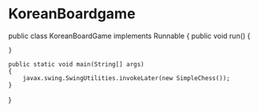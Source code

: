 # KoreanBoardgame
public class KoreanBoardGame implements Runnable
{
    public void run()
    {

    }

    public static void main(String[] args)
    {
        javax.swing.SwingUtilities.invokeLater(new SimpleChess());
    }
}
